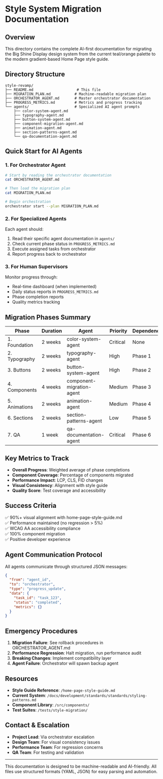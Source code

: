 # Style System Migration Documentation

## Overview
This directory contains the complete AI-first documentation for migrating the Big Shine Display design system from the current teal/orange palette to the modern gradient-based Home Page style guide.

## Directory Structure
```
style-revamp/
├── README.md                    # This file
├── MIGRATION_PLAN.md           # Machine-readable migration plan
├── ORCHESTRATOR_AGENT.md       # Master orchestrator documentation
├── PROGRESS_METRICS.md         # Metrics and progress tracking
└── agents/                     # Specialized AI agent prompts
    ├── color-system-agent.md
    ├── typography-agent.md
    ├── button-system-agent.md
    ├── component-migration-agent.md
    ├── animation-agent.md
    ├── section-patterns-agent.md
    └── qa-documentation-agent.md
```

## Quick Start for AI Agents

### 1. For Orchestrator Agent
```bash
# Start by reading the orchestrator documentation
cat ORCHESTRATOR_AGENT.md

# Then load the migration plan
cat MIGRATION_PLAN.md

# Begin orchestration
orchestrator start --plan MIGRATION_PLAN.md
```

### 2. For Specialized Agents
Each agent should:
1. Read their specific agent documentation in `agents/`
2. Check current phase status in `PROGRESS_METRICS.md`
3. Execute assigned tasks from orchestrator
4. Report progress back to orchestrator

### 3. For Human Supervisors
Monitor progress through:
- Real-time dashboard (when implemented)
- Daily status reports in `PROGRESS_METRICS.md`
- Phase completion reports
- Quality metrics tracking

## Migration Phases Summary

| Phase | Duration | Agent | Priority | Dependencies |
|-------|----------|-------|----------|--------------|
| 1. Foundation | 2 weeks | color-system-agent | Critical | None |
| 2. Typography | 2 weeks | typography-agent | High | Phase 1 |
| 3. Buttons | 2 weeks | button-system-agent | High | Phase 2 |
| 4. Components | 4 weeks | component-migration-agent | Medium | Phase 3 |
| 5. Animations | 2 weeks | animation-agent | Medium | Phase 4 |
| 6. Sections | 2 weeks | section-patterns-agent | Low | Phase 5 |
| 7. QA | 1 week | qa-documentation-agent | Critical | Phase 6 |

## Key Metrics to Track
- **Overall Progress**: Weighted average of phase completions
- **Component Coverage**: Percentage of components migrated
- **Performance Impact**: LCP, CLS, FID changes
- **Visual Consistency**: Alignment with style guide
- **Quality Score**: Test coverage and accessibility

## Success Criteria
✅ 90%+ visual alignment with home-page-style-guide.md  
✅ Performance maintained (no regression > 5%)  
✅ WCAG AA accessibility compliance  
✅ 100% component migration  
✅ Positive developer experience  

## Agent Communication Protocol
All agents communicate through structured JSON messages:
```json
{
  "from": "agent_id",
  "to": "orchestrator",
  "type": "progress_update",
  "data": {
    "task_id": "task_123",
    "status": "completed",
    "metrics": {}
  }
}
```

## Emergency Procedures
1. **Migration Failure**: See rollback procedures in ORCHESTRATOR_AGENT.md
2. **Performance Regression**: Halt migration, run performance audit
3. **Breaking Changes**: Implement compatibility layer
4. **Agent Failure**: Orchestrator will spawn backup agent

## Resources
- **Style Guide Reference**: `/home-page-style-guide.md`
- **Current System**: `/docs/development/standards/standards/styling-patterns.md`
- **Component Library**: `/src/components/`
- **Test Suites**: `/tests/style-migration/`

## Contact & Escalation
- **Project Lead**: Via orchestrator escalation
- **Design Team**: For visual consistency issues
- **Performance Team**: For regression concerns
- **QA Team**: For testing and validation

---

This documentation is designed to be machine-readable and AI-friendly. All files use structured formats (YAML, JSON) for easy parsing and automation.